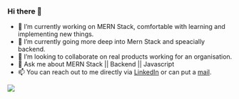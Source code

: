 ### Hi there 👋

- 🔭 I’m currently working on MERN Stack, comfortable with learning and implementing new things.
- 🌱 I’m currently going more deep into Mern Stack and speacially backend.
- 👯 I’m looking to collaborate on real products working for an organisation.
- 💬 Ask me about MERN Stack || Backend || Javascript
- 📫 You can reach out to me directly via <a href="https://www.linkedin.com/in/rajesh-paul-584a4b1b0/">LinkedIn</a> or can put a <a href="mailto:Rp0399451@gmail.com">mail</a>.

<img src="https://github-readme-stats.vercel.app/api?username=RajP62&&show_icons=true&title_color=ffffff&icon_color=bb2acf&text_color=daf7dc&bg_color=151515"></img>
